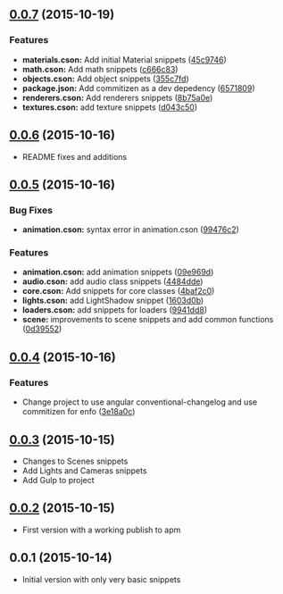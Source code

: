 <a name="0.0.7"></a>
## [0.0.7](https://github.com/devert/atom-threejs-snippets/compare/v0.0.6...v0.0.7) (2015-10-19)


### Features

* **materials.cson:** Add initial Material snippets ([45c9746](https://github.com/devert/atom-threejs-snippets/commit/45c9746))
* **math.cson:** Add math snippets ([c666c83](https://github.com/devert/atom-threejs-snippets/commit/c666c83))
* **objects.cson:** Add object snippets ([355c7fd](https://github.com/devert/atom-threejs-snippets/commit/355c7fd))
* **package.json:** Add commitizen as a dev depedency ([6571809](https://github.com/devert/atom-threejs-snippets/commit/6571809))
* **renderers.cson:** Add renderers snippets ([8b75a0e](https://github.com/devert/atom-threejs-snippets/commit/8b75a0e))
* **textures.cson:** add texture snippets ([d043c50](https://github.com/devert/atom-threejs-snippets/commit/d043c50))



<a name="0.0.6"></a>
## [0.0.6](https://github.com/devert/atom-threejs-snippets/compare/v0.0.5...v0.0.6) (2015-10-16)
* README fixes and additions



<a name="0.0.5"></a>
## [0.0.5](https://github.com/devert/atom-threejs-snippets/compare/v0.0.4...v0.0.5) (2015-10-16)


### Bug Fixes

* **animation.cson:** syntax error in animation.cson ([99476c2](https://github.com/devert/atom-threejs-snippets/commit/99476c2))

### Features

* **animation.cson:** add animation snippets ([09e969d](https://github.com/devert/atom-threejs-snippets/commit/09e969d))
* **audio.cson:** add audio class snippets ([4484dde](https://github.com/devert/atom-threejs-snippets/commit/4484dde))
* **core.cson:** Add snippets for core classes ([4baf2c0](https://github.com/devert/atom-threejs-snippets/commit/4baf2c0))
* **lights.cson:** add LightShadow snippet ([1603d0b](https://github.com/devert/atom-threejs-snippets/commit/1603d0b))
* **loaders.cson:** add snippets for loaders ([9941dd8](https://github.com/devert/atom-threejs-snippets/commit/9941dd8))
* **scene:** improvements to scene snippets and add common functions ([0d39552](https://github.com/devert/atom-threejs-snippets/commit/0d39552))



<a name="0.0.4"></a>
## [0.0.4](https://github.com/devert/atom-threejs-snippets/compare/v0.0.3...v0.0.4) (2015-10-16)


### Features

* Change project to use angular conventional-changelog and use commitizen for enfo ([3e18a0c](https://github.com/devert/atom-threejs-snippets/commit/3e18a0c))



<a name="0.0.3"></a>
## [0.0.3](https://github.com/devert/atom-threejs-snippets/compare/v0.0.2...v0.0.3) (2015-10-15)
* Changes to Scenes snippets
* Add Lights and Cameras snippets
* Add Gulp to project



<a name="0.0.2"></a>
## [0.0.2](https://github.com/devert/atom-threejs-snippets/compare/v0.0.2...v0.0.2) (2015-10-15)
* First version with a working publish to apm



<a name="0.0.1"></a>
## 0.0.1 (2015-10-14)
* Initial version with only very basic snippets
